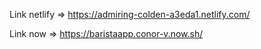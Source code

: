 Link netlify => https://admiring-colden-a3eda1.netlify.com/

Link now => https://baristaapp.conor-v.now.sh/
